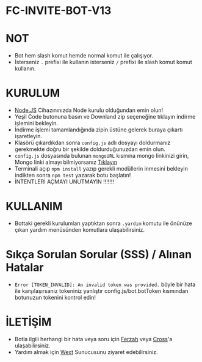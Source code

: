 # FC-INVITE-BOT-V13

# NOT
* Bot hem slash komut hemde normal komut ile çalışıyor.
* İsterseniz `.` prefixi ile kullanın isterseniz `/` prefixi ile slash komut komut kullanın.

# KURULUM
* [Node.JS](https://nodejs.org/en/) Cihazınınızda Node kurulu olduğundan emin olun!
* Yeşil Code butonuna basın ve Downland zip seçeneğine tıklayın indirme işlemini bekleyin.
* İndirme işlemi tamamlandığında zipin üstüne gelerek buraya çıkartı işaretleyin.
* Klasörü çıkardıkdan sonra `config.js` adlı dosyayı doldurmanız gerekmekte doğru bir şekilde doldurduğunuzdan emin olun.
* `config.js` dosyasında bulunan `mongoURL` kısmına mongo linkinizi girin, Mongo linki almayı bilmiyorsanız [Tıklayın](https://www.youtube.com/watch?v=s_-gJn9GDus)
* Terminali açıp `npm install` yazıp gerekli modüllerin inmesini bekleyin indikten sonra `npm test` yazarak botu başlatın!
* İNTENTLERİ AÇMAYI UNUTMAYIN !!!!!!! 

# KULLANIM
* Bottaki gerekli kurulumları yaptıktan sonra `.yardım` komutu ile önünüze çıkan yardım menüsünden komutlara ulaşabilirsiniz.

# Sıkça Sorulan Sorular (SSS) / Alınan Hatalar
* `Error [TOKEN_INVALID]: An invalid token was provided.` böyle bir hata ile karşılaşırsanız tokeniniz yanlıştır config.js/bot.botToken kısmından botunuzun tokenini kontrol edin!

# İLETİŞİM
* Botla ilgili herhangi bir hata veya soru için [Ferzah](https://discord.com/users/564900904713846785) veya [Cross](https://discord.com/users/641256228101554188)'a ulaşabilirsiniz.
* Yardım almak için [Wext](discord.gg/1972) Sunucusunu ziyaret edebilirsiniz.

